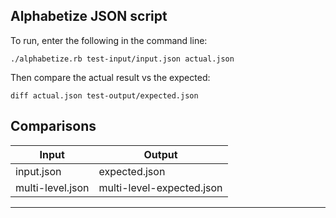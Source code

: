 Alphabetize JSON script
-----

To run, enter the following in the command line:
```
./alphabetize.rb test-input/input.json actual.json
```

Then compare the actual result vs the expected:
```
diff actual.json test-output/expected.json
```

Comparisons
 -----------------------------------------------
| Input             | Output                    |
|-------------------|---------------------------|
| input.json        | expected.json             |
| multi-level.json  | multi-level-expected.json |
 -----------------------------------------------

